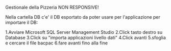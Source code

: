 Gestionale della Pizzeria NON RESPONSIVE!

Nella cartella DB c'e' il DB esportato da poter usare per l'applicazione per importare il DB:

1.Avviare Microsoft SQL Server Management Studio
2.Click tasto destro su Database
3.Click su "importa applicazioni livello dati"
4.Click avanti
5.sfoglia e cercare il file bacpac
6.fare avanti fino alla fine
